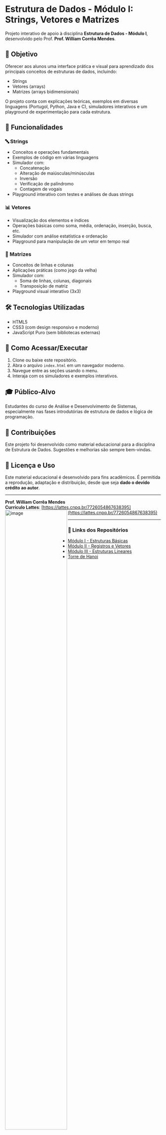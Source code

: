# Estrutura de Dados - Módulo I: Strings, Vetores e Matrizes

Projeto interativo de apoio à disciplina **Estrutura de Dados - Módulo I**, desenvolvido pelo Prof. **Prof. William Corrêa Mendes**.

## 📌 Objetivo

Oferecer aos alunos uma interface prática e visual para aprendizado dos principais conceitos de estruturas de dados, incluindo:

- Strings
- Vetores (arrays)
- Matrizes (arrays bidimensionais)

O projeto conta com explicações teóricas, exemplos em diversas linguagens (Portugol, Python, Java e C), simuladores interativos e um playground de experimentação para cada estrutura.

## 🧩 Funcionalidades

### 🔤 Strings
- Conceitos e operações fundamentais
- Exemplos de código em várias linguagens
- Simulador com:
  - Concatenação
  - Alteração de maiúsculas/minúsculas
  - Inversão
  - Verificação de palíndromo
  - Contagem de vogais
- Playground interativo com testes e análises de duas strings

### 📊 Vetores
- Visualização dos elementos e índices
- Operações básicas como soma, média, ordenação, inserção, busca, etc.
- Simulador com análise estatística e ordenação
- Playground para manipulação de um vetor em tempo real

### 🧮 Matrizes
- Conceitos de linhas e colunas
- Aplicações práticas (como jogo da velha)
- Simulador com:
  - Soma de linhas, colunas, diagonais
  - Transposição de matriz
- Playground visual interativo (3x3)

## 🛠️ Tecnologias Utilizadas

- HTML5
- CSS3 (com design responsivo e moderno)
- JavaScript Puro (sem bibliotecas externas)

## 🚀 Como Acessar/Executar

1. Clone ou baixe este repositório.
2. Abra o arquivo `index.html` em um navegador moderno.
3. Navegue entre as seções usando o menu.
4. Interaja com os simuladores e exemplos interativos.

## 🎓 Público-Alvo

Estudantes do curso de Análise e Desenvolvimento de Sistemas, especialmente nas fases introdutórias de estrutura de dados e lógica de programação.

## 🤝 Contribuições

Este projeto foi desenvolvido como material educacional para a disciplina de Estrutura de Dados. Sugestões e melhorias são sempre bem-vindas.

## 📄 Licença e Uso

Este material educacional é desenvolvido para fins acadêmicos. É permitida a reprodução, adaptação e distribuição, desde que seja **dado o devido crédito ao autor**.

---

**Prof. William Corrêa Mendes**  
**Currículo Lattes**: [https://lattes.cnpq.br/7726054867638395](https://lattes.cnpq.br/7726054867638395)
<img align="left" width="200" height="2000" alt="image" src="https://github.com/user-attachments/assets/99e540cd-3106-47c0-8578-95926730b655" />

---

### 🔗 Links dos Repositórios

- [Módulo I - Estruturas Básicas](https://github.com/wcmendes/ed_modulo1)
- [Módulo II - Registros e Vetores](https://github.com/wcmendes/ed_modulo2)
- [Módulo III - Estruturas Lineares](https://github.com/wcmendes/ed_modulo3)
- [Torre de Hanoi](https://github.com/wcmendes/hanoi)